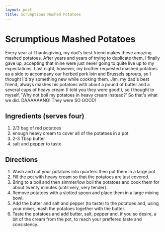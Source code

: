 ```yaml
---
layout: post
title: Scrumptious Mashed Potatoes
---
```


# Scrumptious Mashed Potatoes
Every year at Thanksgiving, my dad's best friend makes these amazing mashed potatoes. After years and years of trying to duplicate them, 
I finally gave up, accepting that mine were just never going to quite live up to my expectations. Last night, however, my brother requested 
mashed potatoes as a side to accompany our herbed pork loin and Brussels sprouts, so I thought I'd try something new while cooking them. Jim,
my dad's best friend, always mashes his potatoes with about a pound of butter and a several cups of heavy cream (I told you they were good!), 
so I thought to myself, 'Why not boil my potatoes in heavy cream instead?' So that's what we did. DAAAAAANG! They were SO GOOD!

## Ingredients (serves four)
1. 2/3 bag of red potatoes
1. enough heavy cream to cover all of the potatoes in a pot
1. 2-3 Tbsp butter
1. salt and pepper to taste

## Directions
1. Wash and cut your potatoes into quarters then put them in a large pot. 
1. Fill the pot with heavy cream so that the potatoes are just covered. 
1. Bring to a boil and then simmer/low boil the potatoes and cook them for about twenty minutes (until very, very tender). 
1. Remove potatoes with a slotted spoon and place them in a large mixing bowl.
1. Add the butter and salt and pepper (to taste) to the potatoes and, using your mixer, mash the potatoes together with the butter. 
1. Taste the potatoes and add butter, salt, pepper and, if you so desire, a bit of the cream from the pot, to reach your preffered taste and consistency. 